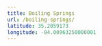 ```yaml
---
title: Boiling Springs
url: /boiling-springs/
latitude: 35.2059173
longitude: -84.00963250000001
---
```

